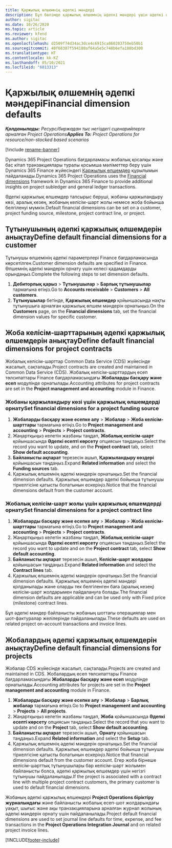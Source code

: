 ```yaml
---
title: Қаржылық өлшемнің әдепкі мәндері
description: Бұл бөлімде қаржылық өлшемнің әдепкі мәндері үшін әдепкі параметрлерді орнату туралы ақпарат берілген.
author: sigitac
ms.date: 10/26/2020
ms.topic: article
ms.reviewer: kfend
ms.author: sigitac
ms.openlocfilehash: d2509f74d34ac3dce4c6915ca860283750eb50b1
ms.sourcegitcommit: 40f68387f594180af64a5e5c748b6efa188bd300
ms.translationtype: HT
ms.contentlocale: kk-KZ
ms.lasthandoff: 05/10/2021
ms.locfileid: "6013313"
---
```

# <a name="financial-dimension-defaults"></a><span data-ttu-id="1524f-103">Қаржылық өлшемнің әдепкі мәндері</span><span class="sxs-lookup"><span data-stu-id="1524f-103">Financial dimension defaults</span></span>

<span data-ttu-id="1524f-104">_**Қолданылады:** Ресурс/биржадан тыс негіздегі сценарийлерге арналған Project Operations_</span><span class="sxs-lookup"><span data-stu-id="1524f-104">_**Applies To:** Project Operations for resource/non-stocked based scenarios_</span></span>

[!include [rename-banner](~/includes/cc-data-platform-banner.md)]

<span data-ttu-id="1524f-105">Dynamics 365 Project Operations бағдарламасы жобалық қосалқы және бас кітап транзакциялары туралы қосымша мәліметтер беру үшін Dynamics 365 Finance жүйесіндегі [Қаржылық өлшемдер](/dynamics365/finance/general-ledger/financial-dimensions) құрылымын пайдаланады.</span><span class="sxs-lookup"><span data-stu-id="1524f-105">Dynamics 365 Project Operations uses the [Financial dimensions](/dynamics365/finance/general-ledger/financial-dimensions) framework in Dynamics 365 Finance to provide additional insights on project subledger and general ledger transactions.</span></span>

<span data-ttu-id="1524f-106">Әдепкі қаржылық өлшемдер тапсырыс беруші, жобаны қаржыландыру көзі, аралық кезең, жобаның келісім-шарт жолы немесе жоба бойынша белгіленуі мүмкін.</span><span class="sxs-lookup"><span data-stu-id="1524f-106">Default financial dimensions can be set on a customer, project funding source, milestone, project contract line, or project.</span></span>

## <a name="define-default-financial-dimensions-for-a-customer"></a><span data-ttu-id="1524f-107">Тұтынушының әдепкі қаржылық өлшемдерін анықтау</span><span class="sxs-lookup"><span data-stu-id="1524f-107">Define default financial dimensions for a customer</span></span>

<span data-ttu-id="1524f-108">Тұтынушы өлшемінің әдепкі параметрлері Finance бағдарламасында көрсетілген.</span><span class="sxs-lookup"><span data-stu-id="1524f-108">Customer dimension defaults are specified in Finance.</span></span> <span data-ttu-id="1524f-109">Өлшемнің әдепкі мәндерін орнату үшін келесі қадамдарды орындаңыз.</span><span class="sxs-lookup"><span data-stu-id="1524f-109">Complete the following steps to set dimension defaults.</span></span>

1. <span data-ttu-id="1524f-110">**Дебиторлық қарыз** > **Тұтынушылар** > **Барлық тұтынушылар** тармағына өтіңіз.</span><span class="sxs-lookup"><span data-stu-id="1524f-110">Go to **Accounts receivable** > **Customers** > **All customers**.</span></span>
2. <span data-ttu-id="1524f-111">**Тұтынушылар** бетінде, **Қаржылық өлшемдер** қойыншасында нақты тұтынушыға арналған қаржылық өлшем мәндерін орнатыңыз.</span><span class="sxs-lookup"><span data-stu-id="1524f-111">On the **Customers** page, on the **Financial dimensions** tab, set the financial dimension values for specific customer.</span></span>

## <a name="define-default-financial-dimensions-for-project-contracts"></a><span data-ttu-id="1524f-112">Жоба келісім-шарттарының әдепкі қаржылық өлшемдерін анықтау</span><span class="sxs-lookup"><span data-stu-id="1524f-112">Define default financial dimensions for project contracts</span></span>

<span data-ttu-id="1524f-113">Жобалық келісім-шарттар Common Data Service (CDS) жүйесінде жасалып, сақталады.</span><span class="sxs-lookup"><span data-stu-id="1524f-113">Project contracts are created and maintained in Common Data Service (CDS).</span></span> <span data-ttu-id="1524f-114">Жобалық келісім-шарттардың есеп төлсипаттары Finance бағдарламасындағы **Жобаларды басқару және есеп** модулінде орнатылады.</span><span class="sxs-lookup"><span data-stu-id="1524f-114">Accounting attributes for project contracts are set in the **Project management and accounting** module in Finance.</span></span>

### <a name="set-financial-dimensions-for-a-project-funding-source"></a><span data-ttu-id="1524f-115">Жобаны қаржыландыру көзі үшін қаржылық өлшемдерді орнату</span><span class="sxs-lookup"><span data-stu-id="1524f-115">Set financial dimensions for a project funding source</span></span>

1. <span data-ttu-id="1524f-116">**Жобаларды басқару және есепке алу** > **Жобалар** > **Жоба келісім-шарттары** тармағына өтіңіз.</span><span class="sxs-lookup"><span data-stu-id="1524f-116">Go to **Project management and accounting** > **Projects** > **Project contracts**.</span></span>
2. <span data-ttu-id="1524f-117">Жаңартқыңыз келетін жазбаны таңдап, **Жобалық келісім-шарт** қойыншасында **Әдепкі есепті көрсету** опциясын таңдаңыз.</span><span class="sxs-lookup"><span data-stu-id="1524f-117">Select the record you want to update, and on the **Project contract** tab, select **Show default accounting**.</span></span>
3. <span data-ttu-id="1524f-118">**Байланысты ақпарат** терезесін ашып, **Қаржыландыру көздері** қойыншасын таңдаңыз.</span><span class="sxs-lookup"><span data-stu-id="1524f-118">Expand **Related information** and select the **Funding sources** tab.</span></span>
4. <span data-ttu-id="1524f-119">Қаржылық өлшемнің әдепкі мәндерін орнатыңыз.</span><span class="sxs-lookup"><span data-stu-id="1524f-119">Set the financial dimension defaults.</span></span> <span data-ttu-id="1524f-120">Қаржылық өлшемдер әдепкі бойынша тұтынушы тіркелгісіне қатысты болатынын ескеріңіз.</span><span class="sxs-lookup"><span data-stu-id="1524f-120">Notice that the financial dimensions default from the customer account.</span></span>

### <a name="set-financial-dimensions-for-a-project-contract-line"></a><span data-ttu-id="1524f-121">Жобалық келісім-шарт жолы үшін қаржылық өлшемдерді орнату</span><span class="sxs-lookup"><span data-stu-id="1524f-121">Set financial dimensions for a project contract line</span></span>

1. <span data-ttu-id="1524f-122">**Жобаларды басқару және есепке алу** > **Жобалар** > **Жоба келісім-шарттары** тармағына өтіңіз.</span><span class="sxs-lookup"><span data-stu-id="1524f-122">Go to **Project management and accounting** > **Projects** > **Project contracts**.</span></span>
2. <span data-ttu-id="1524f-123">Жаңартқыңыз келетін жазбаны таңдап, **Жобалық келісім-шарт** қойыншасында **Әдепкі есепті көрсету** опциясын таңдаңыз.</span><span class="sxs-lookup"><span data-stu-id="1524f-123">Select the record you want to update and on the **Project contract** tab, select **Show default accounting**.</span></span>
3. <span data-ttu-id="1524f-124">**Байланысты ақпарат** терезесін ашып, **Келісім-шарт жолдары** қойыншасын таңдаңыз.</span><span class="sxs-lookup"><span data-stu-id="1524f-124">Expand **Related information** and select the **Contract lines** tab.</span></span>
4. <span data-ttu-id="1524f-125">Қаржылық өлшемнің әдепкі мәндерін орнатыңыз.</span><span class="sxs-lookup"><span data-stu-id="1524f-125">Set the financial dimension defaults.</span></span> <span data-ttu-id="1524f-126">Қаржылық өлшемнің әдепкі мәндері қолданылады және оларды тек белгіленген баға (аралық кезең) келісім-шарт жолдарымен пайдалануға болады.</span><span class="sxs-lookup"><span data-stu-id="1524f-126">The financial dimension defaults are applicable and can be used only with Fixed price (milestone) contract lines.</span></span>

<span data-ttu-id="1524f-127">Бұл әдепкі мәндер байланысты жобаның шоттағы операциялар мен шот-фактуралар желілерінде пайдаланылады.</span><span class="sxs-lookup"><span data-stu-id="1524f-127">These defaults are used on related project on-account transactions and invoice lines.</span></span>

## <a name="define-default-financial-dimensions-for-projects"></a><span data-ttu-id="1524f-128">Жобалардың әдепкі қаржылық өлшемдерін анықтау</span><span class="sxs-lookup"><span data-stu-id="1524f-128">Define default financial dimensions for projects</span></span>

<span data-ttu-id="1524f-129">Жобалар CDS жүйесінде жасалып, сақталады.</span><span class="sxs-lookup"><span data-stu-id="1524f-129">Projects are created and maintained in CDS.</span></span> <span data-ttu-id="1524f-130">Жобалардың есеп төлсипаттары Finance бағдарламасындағы **Жобаларды басқару және есеп** модулінде орнатылады.</span><span class="sxs-lookup"><span data-stu-id="1524f-130">Accounting attributes for projects are set in the **Project management and accounting** module in Finance.</span></span>

1. <span data-ttu-id="1524f-131">**Жобаларды басқару және есепке алу** > **Жобалар** > **Барлық жобалар** тармағына өтіңіз.</span><span class="sxs-lookup"><span data-stu-id="1524f-131">Go to **Project management and accounting** > **Projects** > **All projects**.</span></span>
2. <span data-ttu-id="1524f-132">Жаңартқыңыз келетін жазбаны таңдап, **Жоба** қойыншасында **Әдепкі есепті көрсету** опциясын таңдаңыз.</span><span class="sxs-lookup"><span data-stu-id="1524f-132">Select the record that you want to update and on the **Project** tab, select **Show default accounting**.</span></span>
3. <span data-ttu-id="1524f-133">**Байланысты ақпарат** терезесін ашып, **Орнату** қойыншасын таңдаңыз.</span><span class="sxs-lookup"><span data-stu-id="1524f-133">Expand **Related information** and select the **Setup** tab.</span></span>
4. <span data-ttu-id="1524f-134">Қаржылық өлшемнің әдепкі мәндерін орнатыңыз.</span><span class="sxs-lookup"><span data-stu-id="1524f-134">Set the financial dimension defaults.</span></span> <span data-ttu-id="1524f-135">Қаржылық өлшемдер әдепкі бойынша тұтынушы тіркелгісіне қатысты болатынын ескеріңіз.</span><span class="sxs-lookup"><span data-stu-id="1524f-135">Notice that financial dimensions default from the customer account.</span></span> <span data-ttu-id="1524f-136">Егер жоба бірнеше келісім-шарттық тұтынушылары бар келісім-шарт жолымен байланысты болса, әдепкі қаржылық өлшемдер үшін негізгі тұтынушы пайдаланылады.</span><span class="sxs-lookup"><span data-stu-id="1524f-136">If the project is associated with a contract line with multiple project contract customers, the primary customer is used to default financial dimensions.</span></span>

<span data-ttu-id="1524f-137">Жобаның әдепкі қаржылық өлшемдері **Project Operations біріктіру журналындағы** және байланысты жобалық есеп-шот жолдарындағы уақыт, шығыс және ақы транзакцияларына арналған журнал жолының әдепкі мәндерін орнату үшін пайдаланылады.</span><span class="sxs-lookup"><span data-stu-id="1524f-137">Project default financial dimensions are used to set journal line defaults for time, expense, and fee transactions in the **Project Operations Integration Journal** and on related project invoice lines.</span></span>


[!INCLUDE[footer-include](../includes/footer-banner.md)]